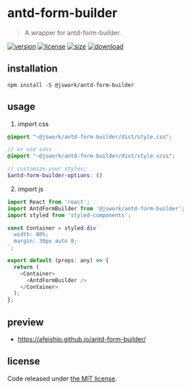 # antd-form-builder
> A wrapper for antd-form-builder.

[![version][version-image]][version-url]
[![license][license-image]][license-url]
[![size][size-image]][size-url]
[![download][download-image]][download-url]

## installation
```shell
npm install -S @jswork/antd-form-builder
```

## usage
1. import css
  ```scss
  @import "~@jswork/antd-form-builder/dist/style.css";

  // or use sass
  @import "~@jswork/antd-form-builder/dist/style.scss";

  // customize your styles:
  $antd-form-builder-options: ()
  ```
2. import js
  ```js
  import React from 'react';
  import AntdFormBuilder from '@jswork/antd-form-builder';
  import styled from 'styled-components';

  const Container = styled.div`
    width: 80%;
    margin: 30px auto 0;
  `;

  export default (props: any) => {
    return (
      <Container>
        <AntdFormBuilder />
      </Container>
    );
  };

  ```

## preview
- https://afeiship.github.io/antd-form-builder/

## license
Code released under [the MIT license](https://github.com/afeiship/antd-form-builder/blob/master/LICENSE.txt).

[version-image]: https://img.shields.io/npm/v/@jswork/antd-form-builder
[version-url]: https://npmjs.org/package/@jswork/antd-form-builder

[license-image]: https://img.shields.io/npm/l/@jswork/antd-form-builder
[license-url]: https://github.com/afeiship/antd-form-builder/blob/master/LICENSE.txt

[size-image]: https://img.shields.io/bundlephobia/minzip/@jswork/antd-form-builder
[size-url]: https://github.com/afeiship/antd-form-builder/blob/master/dist/antd-form-builder.min.js

[download-image]: https://img.shields.io/npm/dm/@jswork/antd-form-builder
[download-url]: https://www.npmjs.com/package/@jswork/antd-form-builder
